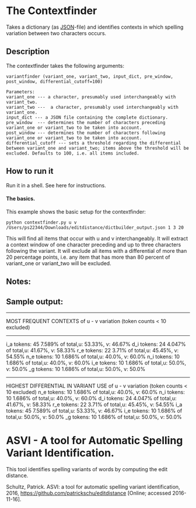 # The Contextfinder
Takes a dictionary (as [JSON](http://www.json.org/)-file) and identifies contexts in which spelling variation between two characters occurs. 


## Description
The contextfinder takes the following arguments:

    variantfinder (variant_one, variant_two, input_dict, pre_window, post_window, differential_cutoff=100)
    
    Parameters:
    variant_one --- a character, presumably used interchangeably with variant_two. 
    variant_two ---  a character, presumably used interchangeably with variant_one. 
    input_dict --- a JSON file containing the complete dictionary. 
    pre_window  --- determines the number of characters preceding variant_one or variant_two to be taken into account. 
    post_window --- determines the number of characters following variant_one or variant_two to be taken into account. 
    differential_cutoff --- sets a threshold regarding the differential between variant_one and variant_two; items above the threshold will be excluded. Defaults to 100, i.e. all items included. 


## How to run it
Run it in a shell. See here for instructions. 

#### The basics. 

This example shows the basic setup for the contextfinder: 

    python contextfinder.py u v /Users/ps22344/Downloads/editdistance/dictbuilder_output.json 1 3 20 
    
This will find all items that occur with u and v interchangeably. It will extract a context window of one character preceding and up to three characters following the variant. 
It will exclude all items with a differential of more than 20 percentage points, i.e. any item that has more than 80 percent of variant_one or variant_two will be excluded. 


## Notes:


## Sample output:

****
MOST FREQUENT CONTEXTS of u - v variation (token counts < 10 excluded) 
****

i_a	tokens: 45	7.589% of total,u: 53.33%, v: 46.67%
d_i	tokens: 24	4.047% of total,u: 41.67%, v: 58.33%
r_e	tokens: 22	3.71% of total,u: 45.45%, v: 54.55%
n_e	tokens: 10	1.686% of total,u: 40.0%, v: 60.0%
n_i	tokens: 10	1.686% of total,u: 40.0%, v: 60.0%
i_e	tokens: 10	1.686% of total,u: 50.0%, v: 50.0%
_g	tokens: 10	1.686% of total,u: 50.0%, v: 50.0%

****
HIGHEST DIFFERENTIAL IN VARIANT USE of u - v variation (token counts < 10 excluded)
n_e	tokens: 10	1.686% of total,u: 40.0%, v: 60.0%
n_i	tokens: 10	1.686% of total,u: 40.0%, v: 60.0%
d_i	tokens: 24	4.047% of total,u: 41.67%, v: 58.33%
r_e	tokens: 22	3.71% of total,u: 45.45%, v: 54.55%
i_a	tokens: 45	7.589% of total,u: 53.33%, v: 46.67%
i_e	tokens: 10	1.686% of total,u: 50.0%, v: 50.0%
_g	tokens: 10	1.686% of total,u: 50.0%, v: 50.0%




# ASVI - A tool for Automatic Spelling Variant Identification. 
This tool identifies spelling variants of words by computing the edit distance. 


Schultz, Patrick. ASVI: a tool for automatic spelling variant identification, 2016, https://github.com/patrickschu/editdistance [Online; accessed 2016-11-16].
